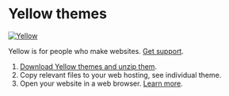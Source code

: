 Yellow themes
=============
[![Yellow](https://raw.githubusercontent.com/datenstrom/yellow-developers/master/media/images/yellow-photo.jpg)](http://datenstrom.se/yellow)

Yellow is for people who make websites. [Get support](http://developers.datenstrom.se/help/support).

1. [Download Yellow themes and unzip them](https://github.com/datenstrom/yellow-themes/archive/master.zip).  
2. Copy relevant files to your web hosting, see individual theme.  
3. Open your website in a web browser. [Learn more](http://developers.datenstrom.se/help/).
